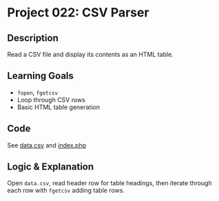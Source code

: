 # Project 022: CSV Parser

## Description
Read a CSV file and display its contents as an HTML table.

## Learning Goals
- `fopen`, `fgetcsv`
- Loop through CSV rows
- Basic HTML table generation

## Code
See [data.csv](data.csv) and [index.php](index.php)

## Logic & Explanation
Open `data.csv`, read header row for table headings, then iterate through each row with `fgetcsv` adding table rows.
